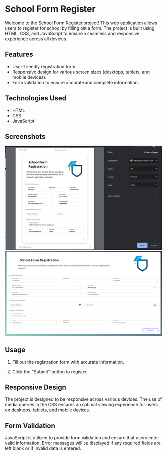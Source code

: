 # School Form Register

Welcome to the School Form Register project! This web application allows users to register for school by filling out a form. The project is built using HTML, CSS, and JavaScript to ensure a seamless and responsive experience across all devices.

## Features

- User-friendly registration form.
- Responsive design for various screen sizes (desktops, tablets, and mobile devices).
- Form validation to ensure accurate and complete information.

## Technologies Used

- HTML
- CSS
- JavaScript

## Screenshots

![Print Screenshot](./assets/images/registerPrint.png)
![App Screenshot](./assets/images/registerScrin.png)

## Usage

1. Fill out the registration form with accurate information.

2. Click the "Submit" button to register.

## Responsive Design

The project is designed to be responsive across various devices. The use of media queries in the CSS ensures an optimal viewing experience for users on desktops, tablets, and mobile devices.

## Form Validation

JavaScript is utilized to provide form validation and ensure that users enter valid information. Error messages will be displayed if any required fields are left blank or if invalid data is entered.
